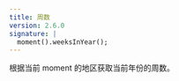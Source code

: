 ```yaml
---
title: 周数
version: 2.6.0
signature: |
  moment().weeksInYear();
---
```



根据当前 moment 的地区获取当前年份的周数。
